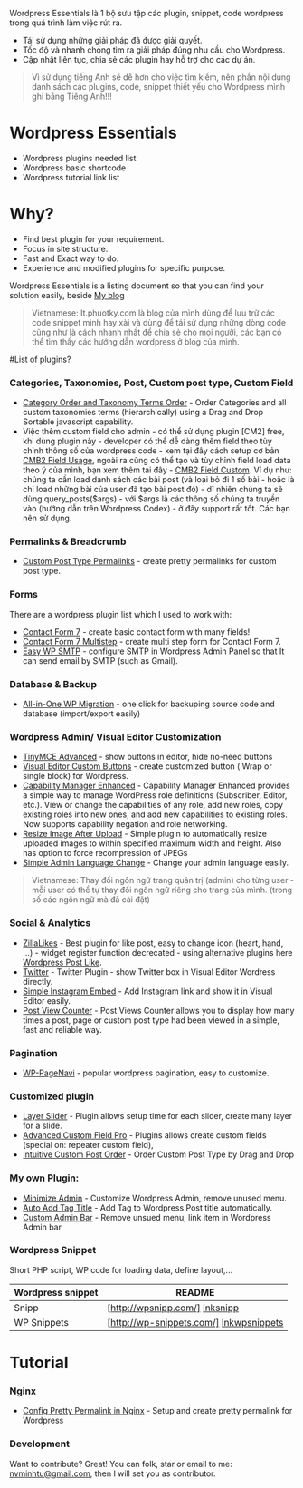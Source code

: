 Wordpress Essentials là 1 bộ sưu tập các plugin, snippet, code wordpress trong quá trình làm việc rút ra.

* Tái sử dụng những giải pháp đã được giải quyết.
* Tốc độ và nhanh chóng tìm ra giải pháp đúng nhu cầu cho Wordpress.
* Cập nhật liên tục, chia sẻ các plugin hay hỗ trợ cho các dự án.

> Vì sử dụng tiếng Anh sẽ dễ hơn cho việc tìm kiếm, nên phần nội dung danh sách các plugins, code, snippet thiết yếu cho Wordpress mình ghi bằng Tiếng Anh!!!

# Wordpress Essentials

  - Wordpress plugins needed list
  - Wordpress basic shortcode
  - Wordpress tutorial link list

# Why?
  - Find best plugin for your requirement.
  - Focus in site structure.
  - Fast and Exact way to do.
  - Experience and modified plugins for specific purpose.


Wordpress Essentials is a listing document so that you can find your solution easily, beside [My blog]

> Vietnamese: It.phuotky.com là blog của mình dùng để lưu trữ các code snippet mình hay xài và dùng để tái sử dụng những dòng code cũng như là cách nhanh nhất để chia sẻ cho mọi người, các bạn có thể tìm thấy các hướng dẫn wordpress ở blog của mình.

#List of plugins?

### Categories, Taxonomies, Post, Custom post type, Custom Field
* [Category Order and Taxonomy Terms Order] - Order Categories and all custom taxonomies terms (hierarchically) using a Drag and Drop Sortable javascript capability.
* Việc thêm custom field cho admin - có thể sử dụng plugin [CM2] free, khi dùng plugin này - developer có thể dễ dàng thêm field theo tùy chỉnh thông số của wordpress code - xem tại đây cách setup cơ bản [CMB2 Field Usage], ngoài ra cũng có thể tạo và tùy chỉnh field load data theo ý của mình, bạn xem thêm tại đây - [CMB2 Field Custom].
Ví dụ như: chúng ta cần load danh sách các bài post (và loại bỏ đi 1 số bài - hoặc là chỉ load những bài của user đã tạo bài post đó) - dĩ nhiên chúng ta sẽ dùng query_posts($args) - với $args là các thông số chúng ta truyền vào (hướng dẫn trên Wordpress Codex) - ở đây support rất tốt. Các bạn nên sử dụng.

### Permalinks & Breadcrumb
* [Custom Post Type Permalinks] - create pretty permalinks for custom post type.

### Forms

There are a wordpress plugin list which I used to work with:

* [Contact Form 7] - create basic contact form with many fields!
* [Contact Form 7 Multistep] - create multi step form for Contact Form 7.
* [Easy WP SMTP] - configure SMTP in Wordpress Admin Panel so that It can send email by SMTP (such as Gmail).


### Database & Backup

* [All-in-One WP Migration] - one click for backuping source code and database (import/export easily)

### Wordpress Admin/ Visual Editor Customization

* [TinyMCE Advanced] - show buttons in editor, hide no-need buttons
* [Visual Editor Custom Buttons] - create customized button ( Wrap or single block) for Wordpress.
* [Capability Manager Enhanced] - Capability Manager Enhanced provides a simple way to manage WordPress role definitions (Subscriber, Editor, etc.). View or change the capabilities of any role, add new roles, copy existing roles into new ones, and add new capabilities to existing roles. Now supports capability negation and role networking.
* [Resize Image After Upload] - Simple plugin to automatically resize uploaded images to within specified maximum width and height. Also has option to force recompression of JPEGs
* [Simple Admin Language Change] - Change your admin language easily.

> Vietnamese: Thay đổi ngôn ngữ trang quản trị (admin) cho từng user - mỗi user có thể tự thay đổi ngôn ngữ riêng cho trang của mình. (trong số các ngôn ngữ mà đã cài đặt)

### Social & Analytics
* [ZillaLikes] - Best plugin for like post, easy to change icon (heart, hand, ...) - widget register function decrecated - using alternative plugins here [Wordpress Post Like].
* [Twitter] - Twitter Plugin - show Twitter box in Visual Editor Wordress directly.
* [Simple Instagram Embed] - Add Instagram link and show it in Visual Editor easily.
* [Post View Counter] - Post Views Counter allows you to display how many times a post, page or custom post type had been viewed in a simple, fast and reliable way.

### Pagination
* [WP-PageNavi] - popular wordpress pagination, easy to customize.

### Customized plugin
* [Layer Slider] - Plugin allows setup time for each slider, create many layer for a slide.
* [Advanced Custom Field Pro] - Plugins allows create custom fields (special on: repeater custom field), 
* [Intuitive Custom Post Order] - Order Custom Post Type by Drag and Drop

### My own Plugin:
* [Minimize Admin] - Customize Wordpress Admin, remove unused menu.
* [Auto Add Tag Title] - Add Tag to Wordpress Post title automatically.
* [Custom Admin Bar] - Remove unsued menu, link item in Wordpress Admin bar

### Wordpress Snippet

Short PHP script, WP code for loading data, define layout,...

| Wordpress snippet | README |
| ------ | ------ |
| Snipp | [http://wpsnipp.com/] [lnksnipp] |
| WP Snippets | [http://wp-snippets.com/] [lnkwpsnippets] |


# Tutorial 

### Nginx

* [Config Pretty Permalink in Nginx] - Setup and create pretty permalink for Wordpress

### Development

Want to contribute? Great!
You can folk, star or email to me: nvminhtu@gmail.com, then I will set you as contributor.


[//]: # (These are reference links used in the body of this note and get stripped out when the markdown processor does its job. There is no need to format nicely because it shouldn't be seen. Thanks SO - http://stackoverflow.com/questions/4823468/store-comments-in-markdown-syntax)

   [Contact Form 7]: <https://wordpress.org/plugins/contact-form-7/>
   [Contact Form 7 Multistep]: <https://wordpress.org/plugins/contact-form-7-multi-step-module/>
   [Easy WP SMTP]: <https://wordpress.org/plugins/easy-wp-smtp/>
   [All-in-One WP Migration]: <https://wordpress.org/plugins/all-in-one-wp-migration/>
   [Visual Editor Custom Buttons]: <https://wordpress.org/plugins/visual-editor-custom-buttons/>
   [TinyMCE Advanced]: <https://wordpress.org/plugins/tinymce-advanced/>
   [Custom Post Type Permalinks]: <https://wordpress.org/plugins/custom-post-type-permalinks/>
   [WP-PageNavi]: <https://wordpress.org/plugins/wp-pagenavi/>
   [ZillaLikes]: <http://www.themezilla.com/plugins/zillalikes/>
   [Wordpress Post Like]: <https://github.com/nvminhtu/wordpress-post-like>
   [Twitter]: <https://wordpress.org/plugins/twitter/>
   [Simple Instagram Embed]: <https://wordpress.org/plugins/simple-instagram-embed/>
   [Post View Counter]: <https://wordpress.org/plugins/post-views-counter/>
   [Category Order and Taxonomy Terms Order]: https://wordpress.org/plugins/taxonomy-terms-order/
   [Capability Manager Enhanced]: <https://wordpress.org/plugins/capability-manager-enhanced/>
   [Resize Image After Upload]: <https://wordpress.org/plugins/resize-image-after-upload/>
   [Simple Admin Language Change]: <https://wordpress.org/plugins/simple-admin-language-change/>
   [Layer Slider]: <https://github.com/nvminhtu/layer_slider>
   [Advanced Custom Field Pro]: <https://github.com/nvminhtu/advanced_CTF>
   [Intuitive Custom Post Order]: <http://hijiriworld.com/web/plugins/intuitive-custom-post-order/>
   [Minimize Admin]: <https://github.com/nvminhtu/Minimize-Admin>
   [Auto Add Tag Title]: <https://github.com/nvminhtu/Auto-Add-Tag-Title>
   [Custom Admin Bar]: <https://github.com/nvminhtu/Custom-Admin-Bar>
   [CMB2]: <https://github.com/WebDevStudios/CMB2>
   [CMB2 Field Usage]: <https://github.com/WebDevStudios/CMB2/wiki/Basic-Usage>
   [CMB2 Field Custom]: <https://github.com/WebDevStudios/CMB2/wiki/Adding-your-own-field-types#example-2-posts-or-other-post_type-dropdown-store-post_id>
   [My blog]: <http://it.phuotky.com/>
    
   [Config Pretty Permalink in Nginx]: <http://nginxlibrary.com/wordpress-permalinks/>
   [lnksnipp]: <http://wpsnipp.com/>
   [lnkwpsnippets]: <http://wp-snippets.com/>

